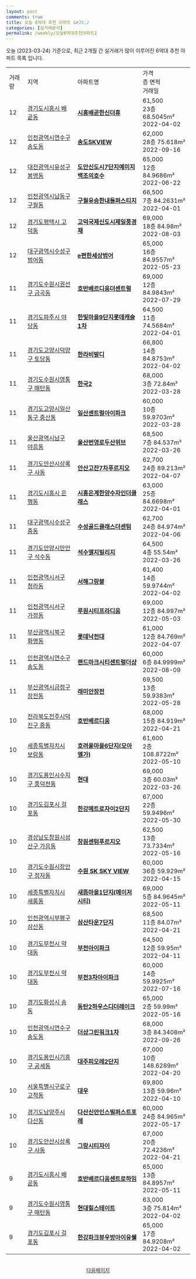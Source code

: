 ```yaml
---
layout: post
comments: true
title: 오늘 6억대 추천 아파트 &#35;2
categories: [실거래분석]
permalink: /weekly/오늘6억대추천아파트2
---
```


오늘 (2023-03-24) 기준으로, 최근 2개월 간 실거래가 많이 이루어진 6억대 추천 아파트 목록 입니다.

<table class="sortable">
  <tr>
    <td>거래량</td>
    <td>지역</td>
    <td>아파트명</td>
    <td>가격<br>층 면적<br>거래일</td>
  </tr>

  <tr class="item">
    <td>12</td>
    <td><a href="/apt/경기도시흥시배곧동">경기도시흥시 배곧동</a></td>
    <td style="font-weight: bold;"><a href="/apt/경기도시흥시배곧동시흥배곧한신더휴">시흥배곧한신더휴</a></td>
    <td>61,500<br>23층  68.5045m²<br>2022-04-02</td>
  </tr>

  <tr class="item">
    <td>12</td>
    <td><a href="/apt/인천광역시연수구송도동">인천광역시연수구 송도동</a></td>
    <td style="font-weight: bold;"><a href="/apt/인천광역시연수구송도동송도SKVIEW">송도SKVIEW</a></td>
    <td>62,000<br>28층  75.618m²<br>2022-09-16</td>
  </tr>

  <tr class="item">
    <td>12</td>
    <td><a href="/apt/대전광역시유성구봉명동">대전광역시유성구 봉명동</a></td>
    <td style="font-weight: bold;"><a href="/apt/대전광역시유성구봉명동도안신도시7단지예미지백조의호수">도안신도시7단지예미지백조의호수</a></td>
    <td>65,000<br>12층  84.9686m²<br>2022-06-22</td>
  </tr>

  <tr class="item">
    <td>12</td>
    <td><a href="/apt/인천광역시남동구구월동">인천광역시남동구 구월동</a></td>
    <td style="font-weight: bold;"><a href="/apt/인천광역시남동구구월동구월유승한내들퍼스티지">구월유승한내들퍼스티지</a></td>
    <td>66,500<br>7층  84.2631m²<br>2022-04-01</td>
  </tr>

  <tr class="item">
    <td>12</td>
    <td><a href="/apt/경기도평택시고덕동">경기도평택시 고덕동</a></td>
    <td style="font-weight: bold;"><a href="/apt/경기도평택시고덕동고덕국제신도시제일풍경채">고덕국제신도시제일풍경채</a></td>
    <td>69,000<br>18층  84.98m²<br>2022-08-03</td>
  </tr>

  <tr class="item">
    <td>12</td>
    <td><a href="/apt/대구광역시수성구범어동">대구광역시수성구 범어동</a></td>
    <td style="font-weight: bold;"><a href="/apt/대구광역시수성구범어동e편한세상범어">e편한세상범어</a></td>
    <td>65,000<br>16층  84.9557m²<br>2022-05-23</td>
  </tr>

  <tr class="item">
    <td>11</td>
    <td><a href="/apt/경기도수원시권선구금곡동">경기도수원시권선구 금곡동</a></td>
    <td style="font-weight: bold;"><a href="/apt/경기도수원시권선구금곡동호반베르디움더센트럴">호반베르디움더센트럴</a></td>
    <td>69,000<br>12층  84.9843m²<br>2022-07-29</td>
  </tr>

  <tr class="item">
    <td>11</td>
    <td><a href="/apt/경기도파주시야당동">경기도파주시 야당동</a></td>
    <td style="font-weight: bold;"><a href="/apt/경기도파주시야당동한빛마을9단지롯데캐슬1차">한빛마을9단지롯데캐슬1차</a></td>
    <td>64,500<br>11층  74.5684m²<br>2022-04-01</td>
  </tr>

  <tr class="item">
    <td>11</td>
    <td><a href="/apt/경기도고양시덕양구토당동">경기도고양시덕양구 토당동</a></td>
    <td style="font-weight: bold;"><a href="/apt/경기도고양시덕양구토당동한라비발디">한라비발디</a></td>
    <td>66,800<br>14층  84.8753m²<br>2022-04-02</td>
  </tr>

  <tr class="item">
    <td>11</td>
    <td><a href="/apt/경기도수원시영통구매탄동">경기도수원시영통구 매탄동</a></td>
    <td style="font-weight: bold;"><a href="/apt/경기도수원시영통구매탄동한국2">한국2</a></td>
    <td>68,000<br>3층  72.84m²<br>2022-03-28</td>
  </tr>

  <tr class="item">
    <td>11</td>
    <td><a href="/apt/경기도고양시일산동구중산동">경기도고양시일산동구 중산동</a></td>
    <td style="font-weight: bold;"><a href="/apt/경기도고양시일산동구중산동일산센트럴아이파크">일산센트럴아이파크</a></td>
    <td>60,000<br>10층  59.9703m²<br>2022-03-28</td>
  </tr>

  <tr class="item">
    <td>11</td>
    <td><a href="/apt/울산광역시남구야음동">울산광역시남구 야음동</a></td>
    <td style="font-weight: bold;"><a href="/apt/울산광역시남구야음동울산번영로두산위브">울산번영로두산위브</a></td>
    <td>68,500<br>7층  84.537m²<br>2022-03-26</td>
  </tr>

  <tr class="item">
    <td>11</td>
    <td><a href="/apt/경기도안산시상록구사동">경기도안산시상록구 사동</a></td>
    <td style="font-weight: bold;"><a href="/apt/경기도안산시상록구사동안산고잔7차푸르지오">안산고잔7차푸르지오</a></td>
    <td>62,700<br>24층  89.213m²<br>2022-04-07</td>
  </tr>

  <tr class="item">
    <td>11</td>
    <td><a href="/apt/경기도시흥시은행동">경기도시흥시 은행동</a></td>
    <td style="font-weight: bold;"><a href="/apt/경기도시흥시은행동시흥은계한양수자인더클래스">시흥은계한양수자인더클래스</a></td>
    <td>63,000<br>25층  84.6698m²<br>2022-04-01</td>
  </tr>

  <tr class="item">
    <td>11</td>
    <td><a href="/apt/대구광역시수성구중동">대구광역시수성구 중동</a></td>
    <td style="font-weight: bold;"><a href="/apt/대구광역시수성구중동수성골드클래스더센텀">수성골드클래스더센텀</a></td>
    <td>62,700<br>24층  84.974m²<br>2022-04-06</td>
  </tr>

  <tr class="item">
    <td>11</td>
    <td><a href="/apt/경기도안양시만안구석수동">경기도안양시만안구 석수동</a></td>
    <td style="font-weight: bold;"><a href="/apt/경기도안양시만안구석수동석수엘지빌리지">석수엘지빌리지</a></td>
    <td>64,500<br>4층  55.54m²<br>2022-03-26</td>
  </tr>

  <tr class="item">
    <td>11</td>
    <td><a href="/apt/인천광역시서구청라동">인천광역시서구 청라동</a></td>
    <td style="font-weight: bold;"><a href="/apt/인천광역시서구청라동서해그랑블">서해그랑블</a></td>
    <td>61,400<br>14층  59.9744m²<br>2022-04-02</td>
  </tr>

  <tr class="item">
    <td>11</td>
    <td><a href="/apt/인천광역시서구가정동">인천광역시서구 가정동</a></td>
    <td style="font-weight: bold;"><a href="/apt/인천광역시서구가정동루원시티프라디움">루원시티프라디움</a></td>
    <td>69,000<br>12층  84.997m²<br>2022-05-03</td>
  </tr>

  <tr class="item">
    <td>11</td>
    <td><a href="/apt/부산광역시북구화명동">부산광역시북구 화명동</a></td>
    <td style="font-weight: bold;"><a href="/apt/부산광역시북구화명동롯데낙천대">롯데낙천대</a></td>
    <td>61,000<br>12층  84.769m²<br>2022-04-07</td>
  </tr>

  <tr class="item">
    <td>11</td>
    <td><a href="/apt/인천광역시연수구송도동">인천광역시연수구 송도동</a></td>
    <td style="font-weight: bold;"><a href="/apt/인천광역시연수구송도동랜드마크시티센트럴더샵">랜드마크시티센트럴더샵</a></td>
    <td>60,000<br>6층  84.9999m²<br>2022-08-09</td>
  </tr>

  <tr class="item">
    <td>11</td>
    <td><a href="/apt/부산광역시금정구장전동">부산광역시금정구 장전동</a></td>
    <td style="font-weight: bold;"><a href="/apt/부산광역시금정구장전동래미안장전">래미안장전</a></td>
    <td>69,500<br>13층  59.9383m²<br>2022-05-28</td>
  </tr>

  <tr class="item">
    <td>10</td>
    <td><a href="/apt/전라북도전주시덕진구중동">전라북도전주시덕진구 중동</a></td>
    <td style="font-weight: bold;"><a href="/apt/전라북도전주시덕진구중동호반베르디움">호반베르디움</a></td>
    <td>68,000<br>15층  84.919m²<br>2022-04-21</td>
  </tr>

  <tr class="item">
    <td>10</td>
    <td><a href="/apt/세종특별자치시보람동">세종특별자치시 보람동</a></td>
    <td style="font-weight: bold;"><a href="/apt/세종특별자치시보람동호려울마을6단지(모아엘가)">호려울마을6단지(모아엘가)</a></td>
    <td>61,600<br>2층  108.8722m²<br>2022-05-10</td>
  </tr>

  <tr class="item">
    <td>10</td>
    <td><a href="/apt/경기도용인시수지구풍덕천동">경기도용인시수지구 풍덕천동</a></td>
    <td style="font-weight: bold;"><a href="/apt/경기도용인시수지구풍덕천동현대">현대</a></td>
    <td>69,000<br>3층  60.03m²<br>2022-03-26</td>
  </tr>

  <tr class="item">
    <td>10</td>
    <td><a href="/apt/경기도김포시걸포동">경기도김포시 걸포동</a></td>
    <td style="font-weight: bold;"><a href="/apt/경기도김포시걸포동한강메트로자이2단지">한강메트로자이2단지</a></td>
    <td>67,000<br>22층  59.9496m²<br>2022-05-30</td>
  </tr>

  <tr class="item">
    <td>10</td>
    <td><a href="/apt/경상남도창원시성산구가음동">경상남도창원시성산구 가음동</a></td>
    <td style="font-weight: bold;"><a href="/apt/경상남도창원시성산구가음동창원센텀푸르지오">창원센텀푸르지오</a></td>
    <td>62,500<br>13층  73.7334m²<br>2022-05-16</td>
  </tr>

  <tr class="item">
    <td>10</td>
    <td><a href="/apt/경기도수원시장안구정자동">경기도수원시장안구 정자동</a></td>
    <td style="font-weight: bold;"><a href="/apt/경기도수원시장안구정자동수원SKSKYVIEW">수원 SK SKY VIEW</a></td>
    <td>60,000<br>36층  59.929m²<br>2022-04-15</td>
  </tr>

  <tr class="item">
    <td>10</td>
    <td><a href="/apt/세종특별자치시새롬동">세종특별자치시 새롬동</a></td>
    <td style="font-weight: bold;"><a href="/apt/세종특별자치시새롬동새뜸마을1단지(메이저시티)">새뜸마을1단지(메이저시티)</a></td>
    <td>69,000<br>5층  84.9645m²<br>2022-05-11</td>
  </tr>

  <tr class="item">
    <td>10</td>
    <td><a href="/apt/인천광역시부평구삼산동">인천광역시부평구 삼산동</a></td>
    <td style="font-weight: bold;"><a href="/apt/인천광역시부평구삼산동삼산타운7단지">삼산타운7단지</a></td>
    <td>68,500<br>11층  84.07m²<br>2022-04-21</td>
  </tr>

  <tr class="item">
    <td>10</td>
    <td><a href="/apt/경기도부천시약대동">경기도부천시 약대동</a></td>
    <td style="font-weight: bold;"><a href="/apt/경기도부천시약대동부천아이파크">부천아이파크</a></td>
    <td>64,500<br>12층  59.95m²<br>2022-04-11</td>
  </tr>

  <tr class="item">
    <td>10</td>
    <td><a href="/apt/경기도부천시약대동">경기도부천시 약대동</a></td>
    <td style="font-weight: bold;"><a href="/apt/경기도부천시약대동부천3차아이파크">부천3차아이파크</a></td>
    <td>60,000<br>14층  59.9925m²<br>2022-07-16</td>
  </tr>

  <tr class="item">
    <td>10</td>
    <td><a href="/apt/경기도화성시송동">경기도화성시 송동</a></td>
    <td style="font-weight: bold;"><a href="/apt/경기도화성시송동동탄2하우스디더레이크">동탄2하우스디더레이크</a></td>
    <td>65,000<br>2층  59.99m²<br>2022-05-16</td>
  </tr>

  <tr class="item">
    <td>10</td>
    <td><a href="/apt/인천광역시연수구송도동">인천광역시연수구 송도동</a></td>
    <td style="font-weight: bold;"><a href="/apt/인천광역시연수구송도동더샵그린워크1차">더샵그린워크1차</a></td>
    <td>68,000<br>3층  84.3408m²<br>2022-09-26</td>
  </tr>

  <tr class="item">
    <td>10</td>
    <td><a href="/apt/경기도용인시기흥구공세동">경기도용인시기흥구 공세동</a></td>
    <td style="font-weight: bold;"><a href="/apt/경기도용인시기흥구공세동대주피오레2단지">대주피오레2단지</a></td>
    <td>67,000<br>10층  148.6289m²<br>2022-04-20</td>
  </tr>

  <tr class="item">
    <td>10</td>
    <td><a href="/apt/서울특별시구로구고척동">서울특별시구로구 고척동</a></td>
    <td style="font-weight: bold;"><a href="/apt/서울특별시구로구고척동대우">대우</a></td>
    <td>69,800<br>13층  59.96m²<br>2022-04-10</td>
  </tr>

  <tr class="item">
    <td>10</td>
    <td><a href="/apt/경기도남양주시다산동">경기도남양주시 다산동</a></td>
    <td style="font-weight: bold;"><a href="/apt/경기도남양주시다산동다산신안인스빌퍼스트포레">다산신안인스빌퍼스트포레</a></td>
    <td>60,000<br>24층  84.965m²<br>2022-05-17</td>
  </tr>

  <tr class="item">
    <td>10</td>
    <td><a href="/apt/경기도안산시상록구사동">경기도안산시상록구 사동</a></td>
    <td style="font-weight: bold;"><a href="/apt/경기도안산시상록구사동그랑시티자이">그랑시티자이</a></td>
    <td>67,000<br>20층  72.4236m²<br>2022-04-21</td>
  </tr>

  <tr class="item">
    <td>9</td>
    <td><a href="/apt/경기도시흥시배곧동">경기도시흥시 배곧동</a></td>
    <td style="font-weight: bold;"><a href="/apt/경기도시흥시배곧동호반베르디움센트로하임">호반베르디움센트로하임</a></td>
    <td>65,000<br>13층  84.8957m²<br>2022-05-11</td>
  </tr>

  <tr class="item">
    <td>9</td>
    <td><a href="/apt/경기도수원시영통구매탄동">경기도수원시영통구 매탄동</a></td>
    <td style="font-weight: bold;"><a href="/apt/경기도수원시영통구매탄동현대힐스테이트">현대힐스테이트</a></td>
    <td>63,000<br>3층  75.814m²<br>2022-04-02</td>
  </tr>

  <tr class="item">
    <td>9</td>
    <td><a href="/apt/경기도김포시걸포동">경기도김포시 걸포동</a></td>
    <td style="font-weight: bold;"><a href="/apt/경기도김포시걸포동한강파크뷰우방아이유쉘">한강파크뷰우방아이유쉘</a></td>
    <td>65,000<br>17층  84.9208m²<br>2022-04-02</td>
  </tr>

  <tr>
      <script async src="https://pagead2.googlesyndication.com/pagead/js/adsbygoogle.js?client=ca-pub-3485438051770037"
          crossorigin="anonymous"></script>
      <ins class="adsbygoogle"
          style="display:block"
          data-ad-format="fluid"
          data-ad-layout-key="-fb+5w+4e-db+86"
          data-ad-client="ca-pub-3485438051770037"
          data-ad-slot="1827090281"></ins>
      <script>
          (adsbygoogle = window.adsbygoogle || []).push({});
      </script>
  </tr>
    
</table>

<br>
<center><a href="/weekly/오늘6억대추천아파트3">다음페이지</a></center>
<br><br>
